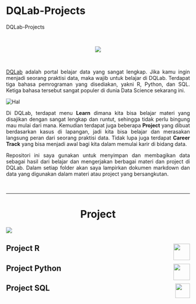 # DQLab-Projects
DQLab-Projects

<br />

<p align="center">
  <a href="https://academy.dqlab.id/main/learn_more"><img src="DQ_Lab2.png" /></a>
</p>

<br />

<p align="justify">
  <a href="https://academy.dqlab.id/main/module">DQLab</a> adalah portal belajar data yang sangat lengkap. Jika kamu ingin menjadi seorang praktisi data, maka wajib untuk belajar di DQLab. Terdapat tiga bahasa pemrograman yang disediakan,
  yakni R, Python, dan SQL. Ketiga bahasa tersebut sangat populer di dunia Data Science sekarang ini.
</p>

![Hal](README/hal.png)

<p align="justify">
  Di DQLab, terdapat menu <b>Learn</b> dimana kita bisa belajar materi yang disajikan dengan sangat lengkap dan runtut, sehingga tidak perlu bingung mau mulai dari mana. Kemudian terdapat juga beberapa <b>Project</b> yang dibuat berdasarkan
  kasus di lapangan, jadi kita bisa belajar dan merasakan langsung peran dari seorang praktisi data. Tidak lupa juga terdapat <b>Career Track</b> yang bisa menjadi awal bagi kita dalam memulai karir di bidang data.
</p>

<p align="justify">
  Repositori ini saya gunakan untuk menyimpan dan membagikan data sebagai hasil dari belajar dan mengerjakan berbagai materi dan project di DQLab. Dalam setiap folder akan saya lampirkan dokumen markdown dan data yang digunakan dalam materi
  atau project yang bersangkutan.
</p>

<br />

---

<h1 align="center">Project</h1>
<a href="Project.jpg"><img src="Project.jpg" /></a>

<!-- ![R](6.png) -->
## Project R <a href="6.png"><img src="6.png" align="right" height="45" /></a>

<!-- <br /> -->

<!-- ![Python](5.png) -->

## Project Python <a href="5.1.png"><img src="5.1.png" align="right" height="45" /></a>

<!-- <br /> -->

<!-- ![SQL](4.png) -->

## Project SQL <a href="4.2.png"><img src="4.2.png" align="right" height="40" /></a>

<br />
